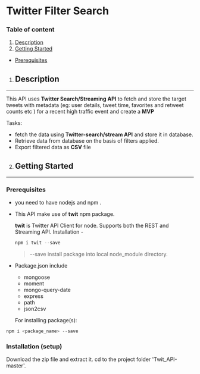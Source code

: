 # Twitter Filter Search

### Table of content 
1. [Description](#description)
2. [Getting Started](#getting-started)
  * [Prerequisites](#prerequisites)




1.  ## Description
****
This API uses **Twitter Search/Streaming API** to fetch and store the target tweets with metadata
(eg: user details, tweet time, favorites and retweet counts etc ) for a recent high traffic event
and create a **MVP**

Tasks:

 * fetch the data using **Twitter-search/stream API** and store it in database.
 * Retrieve data from database on the basis of filters applied.
 * Export filtered data as **CSV** file 

2.  ## Getting Started
****
### Prerequisites
  * you need to have nodejs and npm .
  * This API make use of **twit** npm package.

     **twit** is Twitter API Client for node. Supports both the REST and Streaming API.
     Installation -
     ```javascript
     npm i twit --save
     ```
     > --save install package into local node_module directory.
  * Package.json include
    + mongoose
    + moment
    + mongo-query-date
    + express
    + path
    + json2csv
  
     
     For installing package(s):
   ```javascript
   npm i <package_name> --save
   ```

 ### Installation (setup)
  Download the zip file and extract it.
  cd to the project folder 'Twit_API-master'.

   
